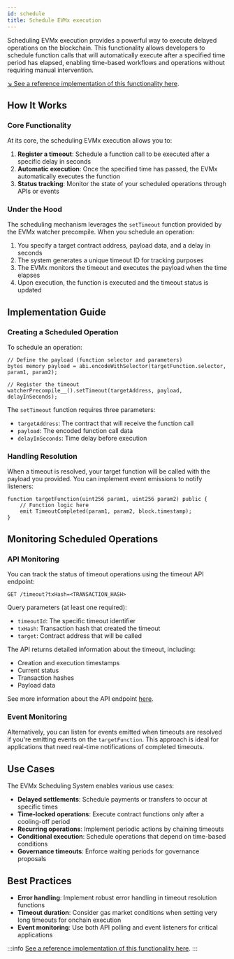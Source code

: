 ```yaml
---
id: schedule
title: Schedule EVMx execution
---
```


Scheduling EVMx execution provides a powerful way to execute delayed operations on the blockchain. This functionality allows developers to schedule function calls that will automatically execute after a specified time period has elapsed, enabling time-based workflows and operations without requiring manual intervention.

[↘ See a reference implementation of this functionality here](https://github.com/SocketDotTech/socket-test-app/blob/master/src/schedule/ScheduleAppGateway.sol).

## How It Works

### Core Functionality

At its core, the scheduling EVMx execution allows you to:

1. **Register a timeout**: Schedule a function call to be executed after a specific delay in seconds
2. **Automatic execution**: Once the specified time has passed, the EVMx automatically executes the function
3. **Status tracking**: Monitor the state of your scheduled operations through APIs or events

### Under the Hood

The scheduling mechanism leverages the `setTimeout` function provided by the EVMx watcher precompile. When you schedule an operation:

1. You specify a target contract address, payload data, and a delay in seconds
2. The system generates a unique timeout ID for tracking purposes
3. The EVMx monitors the timeout and executes the payload when the time elapses
4. Upon execution, the function is executed and the timeout status is updated

## Implementation Guide

### Creating a Scheduled Operation

To schedule an operation:

```solidity
// Define the payload (function selector and parameters)
bytes memory payload = abi.encodeWithSelector(targetFunction.selector, param1, param2);

// Register the timeout
watcherPrecompile__().setTimeout(targetAddress, payload, delayInSeconds);
```

The `setTimeout` function requires three parameters:
- `targetAddress`: The contract that will receive the function call
- `payload`: The encoded function call data
- `delayInSeconds`: Time delay before execution

### Handling Resolution

When a timeout is resolved, your target function will be called with the payload you provided. You can implement event emissions to notify listeners:

```solidity
function targetFunction(uint256 param1, uint256 param2) public {
    // Function logic here
    emit TimeoutCompleted(param1, param2, block.timestamp);
}
```

## Monitoring Scheduled Operations

### API Monitoring

You can track the status of timeout operations using the timeout API endpoint:

```
GET /timeout?txHash=<TRANSACTION_HASH>
```

Query parameters (at least one required):
- `timeoutId`: The specific timeout identifier
- `txHash`: Transaction hash that created the timeout
- `target`: Contract address that will be called

The API returns detailed information about the timeout, including:
- Creation and execution timestamps
- Current status
- Transaction hashes
- Payload data

See more information about the API endpoint [here](/api#timeout---timeout-details).

### Event Monitoring

Alternatively, you can listen for events emitted when timeouts are resolved if you're emitting events on the `targetFunction`. This approach is ideal for applications that need real-time notifications of completed timeouts.

## Use Cases

The EVMx Scheduling System enables various use cases:

- **Delayed settlements**: Schedule payments or transfers to occur at specific times
- **Time-locked operations**: Execute contract functions only after a cooling-off period
- **Recurring operations**: Implement periodic actions by chaining timeouts
- **Conditional execution**: Schedule operations that depend on time-based conditions
- **Governance timeouts**: Enforce waiting periods for governance proposals

## Best Practices

- **Error handling**: Implement robust error handling in timeout resolution functions
- **Timeout duration**: Consider gas market conditions when setting very long timeouts for onchain execution
- **Event monitoring**: Use both API polling and event listeners for critical applications

:::info
[See a reference implementation of this functionality here](https://github.com/SocketDotTech/socket-test-app/blob/master/src/schedule/ScheduleAppGateway.sol).
:::
